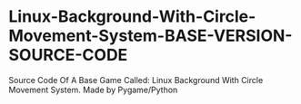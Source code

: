 # Linux-Background-With-Circle-Movement-System-BASE-VERSION-SOURCE-CODE
Source Code Of A Base Game Called: Linux Background With Circle Movement System. Made by Pygame/Python
